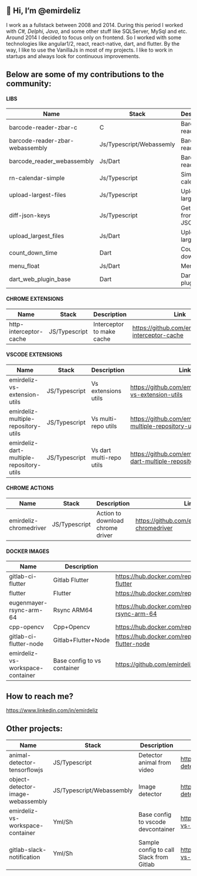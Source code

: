 ## 👋 Hi, I’m @emirdeliz

I work as a fullstack between 2008 and 2014. During this period I worked with *C#, Delphi, Java*, and some other stuff like SQLServer, MySql and etc. Around 2014 I decided to focus only on frontend. So I worked with some technologies like angular1/2, react, react-native, dart, and flutter. By the way, I like to use the VanillaJs in most of my projects. I like to work in startups and always look for continuous improvements.

## Below are some of my contributions to the community:

#### LIBS

| **Name**                        | **Stack**                | **Description**                    | **Link**                                                 |
| ------------------------------- | ------------------------ | ---------------------------------- | -------------------------------------------------------- |
| barcode-reader-zbar-c           | C                        | Barcode reader             | https://github.com/emirdeliz/barcode-reader-zbar-c               |
| barcode-reader-zbar-webassembly | Js/Typescript/Webassemly | Barcode reader             | https://www.npmjs.com/package/barcode-reader-zbar-webassembly    |
| barcode_reader_webassembly      | Js/Dart                  | Barcode reader.            | https://pub.dev/packages/barcode_reader_webassembly              |
| rn-calendar-simple              | Js/Typescript            | Simple calendar            | https://www.npmjs.com/package/rn-calendar-simple                 |
| upload-largest-files            | Js/Typescript            | Upload large files         | https://www.npmjs.com/package/upload-largest-files               |
| diff-json-keys                  | Js/Typescript            | Get the diff from two JSON | https://www.npmjs.com/package/diff-json-keys                     |
| upload_largest_files            | Js/Dart                  | Upload large files         | https://pub.dev/packages/upload_largest_files                    |
| count_down_time                 | Dart                     | Count-down timer           | https://pub.dev/packages/count_down_time                         |
| menu_float                      | Js/Dart                  | Menu float                 | https://pub.dev/packages/menu_float                              |
| dart_web_plugin_base            | Dart                     | Dart web plugin base       | https://pub.dev/packages/dart_web_plugin_base                    |

#### CHROME EXTENSIONS

| **Name**                        | **Stack**                | **Description**                    | **Link**                                            |
| ------------------------------- | ------------------------ | ---------------------------------- | --------------------------------------------------- |
| http-interceptor-cache          | JS/Typescript            | Interceptor to make cache          | https://github.com/emirdeliz/http-interceptor-cache |

#### VSCODE EXTENSIONS

| **Name**                                 | **Stack**                | **Description**                    | **Link**                                         |
| ---------------------------------------- | ------------------------ | ---------------------------------- | -------------------------------------------------|
| emirdeliz-vs-extension-utils             | JS/Typescript | Vs extensions utils      | https://github.com/emirdeliz/emirdeliz-vs-extension-utils             |
| emirdeliz-multiple-repository-utils      | JS/Typescript | Vs multi-repo utils      | https://github.com/emirdeliz/emirdeliz-multiple-repository-utils      |
| emirdeliz-dart-multiple-repository-utils | JS/Typescript | Vs dart multi-repo utils | https://github.com/emirdeliz/emirdeliz-dart-multiple-repository-utils |

#### CHROME ACTIONS

| **Name**                        | **Stack**                | **Description**                    | **Link**                                            |
| ------------------------------- | ------------------------ | ---------------------------------- | --------------------------------------------------- |
| emirdeliz-chromedriver          | JS/Typescript            | Action to download chrome driver   | https://github.com/emirdeliz/emirdeliz-chromedriver |

#### DOCKER IMAGES

| **Name**                         | **Description**             |     **Link**                                                               |
| -------------------------------- | --------------------------- | -------------------------------------------------------------------------- |
| gitlab-ci-flutter                | Gitlab Flutter              | https://hub.docker.com/repository/docker/emirdeliz/gitlab-ci-flutter       |
| flutter                          | Flutter                     | https://hub.docker.com/repository/docker/emirdeliz/flutter                 |
| eugenmayer-rsync-arm-64          | Rsync ARM64                 | https://hub.docker.com/repository/docker/emirdeliz/eugenmayer-rsync-arm-64 |
| cpp-opencv                       | Cpp+Opencv                  | https://hub.docker.com/repository/docker/emirdeliz/cpp-opencv              |
| gitlab-ci-flutter-node           | Gitlab+Flutter+Node         | https://hub.docker.com/repository/docker/emirdeliz/gitlab-ci-flutter-node  |
| emirdeliz-vs-workspace-container | Base config to vs container | https://github.com/emirdeliz/emirdeliz-vs-workspace-container              |

## How to reach me?
 https://www.linkedin.com/in/emirdeliz

## Other projects:

| **Name**                                 | **Stack**                 | **Description**                         | **Link**                                                       |
| ---------------------------------------- | ------------------------- | --------------------------------------- | -------------------------------------------------------------- |
| animal-detector-tensorflowjs             | JS/Typescript             | Detector animal from video              | https://github.com/emirdeliz/animal-detector-tensorflowjs      |
| object-detector-image-webassembly        | JS/Typescript/Webassembly | Image detector                          | https://github.com/emirdeliz/object-detector-image-webassembly |
| emirdeliz-vs-workspace-container         | Yml/Sh                    | Base config to vscode devcontainer      | https://github.com/emirdeliz/emirdeliz-vs-workspace-container  |
| gitlab-slack-notification                | Yml/Sh                    | Sample config to call Slack from Gitlab | https://github.com/emirdeliz/emirdeliz-vs-workspace-container  |


<!---
emirdeliz/emirdeliz is a ✨ special ✨ repository because its `README.md` (this file) appears on your GitHub profile.
You can click the Preview link to take a look at your changes.
--->
